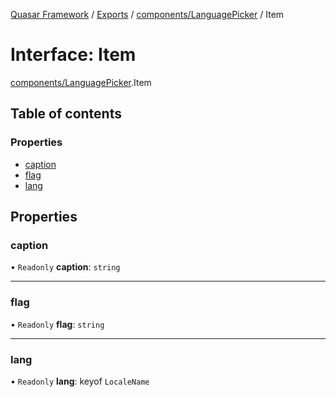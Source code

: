 [Quasar Framework](../index.md) / [Exports](../modules.md) / [components/LanguagePicker](../modules/components_LanguagePicker.md) / Item

# Interface: Item

[components/LanguagePicker](../modules/components_LanguagePicker.md).Item

## Table of contents

### Properties

- [caption](components_LanguagePicker.Item.md#caption)
- [flag](components_LanguagePicker.Item.md#flag)
- [lang](components_LanguagePicker.Item.md#lang)

## Properties

### caption

• `Readonly` **caption**: `string`

___

### flag

• `Readonly` **flag**: `string`

___

### lang

• `Readonly` **lang**: keyof `LocaleName`
